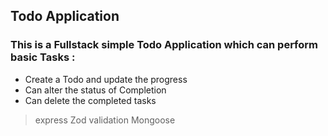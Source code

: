## Todo Application
### This is a Fullstack simple Todo Application which can perform basic Tasks :
- Create a Todo and update the progress
- Can alter the status of Completion
- Can delete the completed tasks

>express
>Zod validation 
>Mongoose

